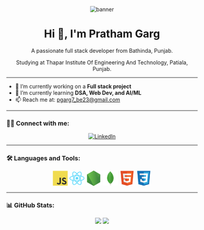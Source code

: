 <p align="center">
  <img src="https://github.com/prathamgarg1103/prathamgarg1103/raw/main/225813708-98b745f2-7d22-48cf-9150-083f1b00de69.gif" alt="banner" />
</p>

<h1 align="center">Hi 👋, I'm Pratham Garg</h1>

<p align="center">A passionate full stack developer from Bathinda, Punjab.</p>
<p align="center">Studying at Thapar Institute Of Engineering And Technology, Patiala, Punjab.</p>

---

- 🔭 I’m currently working on a **Full stack project**
- 🌱 I’m currently learning **DSA, Web Dev, and AI/ML**
- 📫 Reach me at: [pgarg7_be23@gmail.com](mailto:pgarg7_be23@gmail.com)

---

### 🧑‍💻 Connect with me:
<p align="center">
  <a href="https://www.linkedin.com/in/pratham-garg-3082b7363/" target="_blank">
    <img src="https://img.shields.io/badge/LinkedIn-blue?logo=linkedin&style=for-the-badge" alt="LinkedIn" />
  </a>
</p>

---

### 🛠️ Languages and Tools:
<p align="center">
  <img src="https://raw.githubusercontent.com/devicons/devicon/master/icons/javascript/javascript-original.svg" alt="JS" width="40" height="40"/>
  <img src="https://raw.githubusercontent.com/devicons/devicon/master/icons/react/react-original.svg" alt="React" width="40" height="40"/>
  <img src="https://raw.githubusercontent.com/devicons/devicon/master/icons/nodejs/nodejs-original.svg" alt="Node.js" width="40" height="40"/>
  <img src="https://raw.githubusercontent.com/devicons/devicon/master/icons/mongodb/mongodb-original.svg" alt="MongoDB" width="40" height="40"/>
  <img src="https://raw.githubusercontent.com/devicons/devicon/master/icons/html5/html5-original.svg" alt="HTML5" width="40" height="40"/>
  <img src="https://raw.githubusercontent.com/devicons/devicon/master/icons/css3/css3-original.svg" alt="CSS3" width="40" height="40"/>
</p>

---

### 📊 GitHub Stats:
<p align="center">
  <img src="https://github-readme-stats.vercel.app/api?username=prathamgarg1103&show_icons=true&theme=radical" />
  <img src="https://github-readme-stats.vercel.app/api/top-langs/?username=prathamgarg1103&layout=compact" />
</p>
